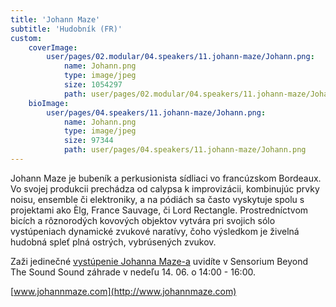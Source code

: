 ```yaml
---
title: 'Johann Maze'
subtitle: 'Hudobník (FR)'
custom:
    coverImage:
        user/pages/02.modular/04.speakers/11.johann-maze/Johann.png:
            name: Johann.png
            type: image/jpeg
            size: 1054297
            path: user/pages/02.modular/04.speakers/11.johann-maze/Johann.png
    bioImage:
        user/pages/04.speakers/11.johann-maze/Johann.png:
            name: Johann.png
            type: image/jpeg
            size: 97344
            path: user/pages/04.speakers/11.johann-maze/Johann.png
---
```


Johann Maze je bubeník a perkusionista sídliaci vo francúzskom Bordeaux. Vo svojej produkcii prechádza od calypsa k improvizácii, kombinujúc prvky noisu, ensemble či elektroniky, a na pódiách sa často vyskytuje spolu s projektami ako Èlg, France Sauvage, či Lord Rectangle. Prostredníctvom bicích a rôznorodých kovových objektov vytvára pri svojich sólo vystúpeniach dynamické zvukové naratívy, čoho výsledkom je živelná hudobná spleť plná ostrých, vybrúsených zvukov.

Zaži jedinečné [vystúpenie Johanna Maze-a](http://sensorium.is/sk/beyond-the-sound/performance-johann-maze) uvidíte v Sensorium Beyond The Sound Sound záhrade v nedeľu 14. 06. o 14:00 - 16:00.

[www.johannmaze.com](http://www.johannmaze.com)